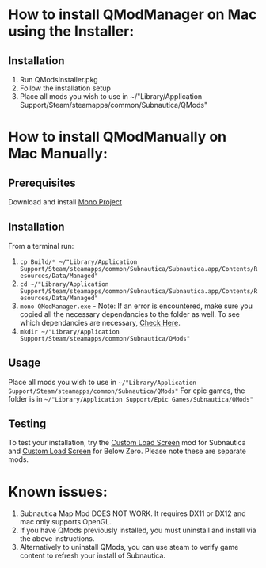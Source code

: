 # How to install QModManager on Mac using the Installer:

## Installation
1. Run QModsInstaller.pkg
1. Follow the installation setup
1. Place all mods you wish to use in ~/"Library/Application Support/Steam/steamapps/common/Subnautica/QMods"

# How to install QModManually on Mac Manually:

## Prerequisites

Download and install [Mono Project](https://www.mono-project.com/download/stable/)

## Installation

From a terminal run:
1. `cp Build/* ~/"Library/Application Support/Steam/steamapps/common/Subnautica/Subnautica.app/Contents/Resources/Data/Managed"`
1. `cd ~/"Library/Application Support/Steam/steamapps/common/Subnautica/Subnautica.app/Contents/Resources/Data/Managed"`
1. `mono QModManager.exe` - Note: If an error is encountered, make sure you copied all the necessary dependancies to the folder as well. To see which dependancies are necessary, [Check Here](https://github.com/QModManager/QModManager/tree/dev/master/Dependencies).
1. `mkdir ~/"Library/Application Support/Steam/steamapps/common/Subnautica/QMods"`

## Usage

Place all mods you wish to use in `~/"Library/Application Support/Steam/steamapps/common/Subnautica/QMods"`
For epic games, the folder is in `~/"Library/Application Support/Epic Games/Subnautica/QMods"`

## Testing

To test your installation, try the [Custom Load Screen](https://www.nexusmods.com/subnautica/mods/124?tab=description) mod for Subnautica and [Custom Load Screen](https://www.nexusmods.com/subnauticabelowzero/mods/8?tab=description) for Below Zero. Please note these are separate mods.

# Known issues:

1. Subnautica Map Mod DOES NOT WORK.  It requires DX11 or DX12 and mac only supports OpenGL.
1. If you have QMods previously installed, you must uninstall and install via the above instructions.
1. Alternatively to uninstall QMods, you can use steam to verify game content to refresh your install of Subnautica.
